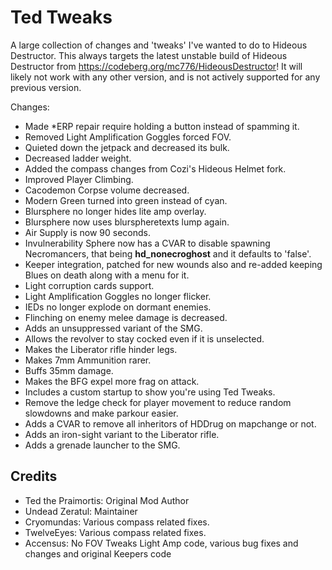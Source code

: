 # Ted Tweaks

A large collection of changes and 'tweaks' I've wanted to do to Hideous Destructor.
This always targets the latest unstable build of Hideous Destructor from <https://codeberg.org/mc776/HideousDestructor>! It will likely not work with any other version, and is not actively supported for any previous version.

Changes:

- Made *ERP repair require holding a button instead of spamming it.
- Removed Light Amplification Goggles forced FOV.
- Quieted down the jetpack and decreased its bulk.
- Decreased ladder weight.
- Added the compass changes from Cozi's Hideous Helmet fork.
- Improved Player Climbing.
- Cacodemon Corpse volume decreased.
- Modern Green turned into green instead of cyan.
- Blursphere no longer hides lite amp overlay.
- Blursphere now uses blurspheretexts lump again.
- Air Supply is now 90 seconds.
- Invulnerability Sphere now has a CVAR to disable spawning Necromancers, that being **hd_nonecroghost** and it defaults to 'false'.
- Keeper integration, patched for new wounds also and re-added keeping Blues on death along with a menu for it.
- Light corruption cards support.
- Light Amplification Goggles no longer flicker.
- IEDs no longer explode on dormant enemies.
- Flinching on enemy melee damage is decreased.
- Adds an unsuppressed variant of the SMG.
- Allows the revolver to stay cocked even if it is unselected.
- Makes the Liberator rifle hinder legs.
- Makes 7mm Ammunition rarer.
- Buffs 35mm damage.
- Makes the BFG expel more frag on attack.
- Includes a custom startup to show you're using Ted Tweaks.
- Remove the ledge check for player movement to reduce random slowdowns and make parkour easier.
- Adds a CVAR to remove all inheritors of HDDrug on mapchange or not.
- Adds an iron-sight variant to the Liberator rifle.
- Adds a grenade launcher to the SMG.

## Credits

- Ted the Praimortis: Original Mod Author
- Undead Zeratul: Maintainer
- Cryomundas: Various compass related fixes.
- TwelveEyes: Various compass related fixes.
- Accensus: No FOV Tweaks Light Amp code, various bug fixes and changes and original Keepers code